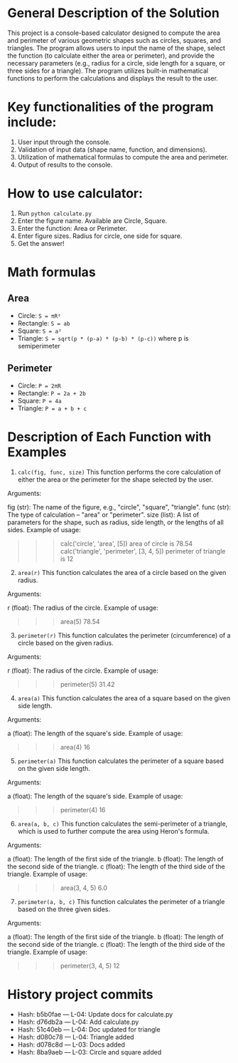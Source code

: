 # General Description of the Solution
This project is a console-based calculator designed to compute the area and perimeter of various geometric shapes such as circles, squares, and triangles.
The program allows users to input the name of the shape, select the function (to calculate either the area or perimeter), and provide the necessary
parameters (e.g., radius for a circle, side length for a square, or three sides for a triangle).
The program utilizes built-in mathematical functions to perform the calculations and displays the result to the user.

# Key functionalities of the program include:

1. User input through the console.
2. Validation of input data (shape name, function, and dimensions).
3. Utilization of mathematical formulas to compute the area and perimeter.
4. Output of results to the console.

# How to use calculator:
1. Run `python calculate.py`
2. Enter the figure name. Available are Circle, Square.
3. Enter the function: Area or Perimeter.
4. Enter figure sizes. Radius for circle, one side for square.
5. Get the answer!

# Math formulas
## Area
- Circle: `S = πR²`
- Rectangle: `S = ab`
- Square: `S = a²`
- Triangle: `S = sqrt(p * (p-a) * (p-b) * (p-c))` where p is semiperimeter

## Perimeter
- Circle: `P = 2πR`
- Rectangle: `P = 2a + 2b`
- Square: `P = 4a`
- Triangle: `P = a + b + c`

# Description of Each Function with Examples

1. `calc(fig, func, size)`
This function performs the core calculation of either the area or the perimeter for the shape selected by the user.

Arguments:

fig (str): The name of the figure, e.g., "circle", "square", "triangle".
func (str): The type of calculation – "area" or "perimeter".
size (list): A list of parameters for the shape, such as radius, side length, or the lengths of all sides.
Example of usage:

>>> calc('circle', 'area', [5])
area of circle is 78.54
>>> calc('triangle', 'perimeter', [3, 4, 5])
perimeter of triangle is 12

2. `area(r)`
This function calculates the area of a circle based on the given radius.

Arguments:

r (float): The radius of the circle.
Example of usage:

>>> area(5)
78.54

3. `perimeter(r)`
This function calculates the perimeter (circumference) of a circle based on the given radius.

Arguments:

r (float): The radius of the circle.
Example of usage:

>>> perimeter(5)
31.42

4. `area(a)`
This function calculates the area of a square based on the given side length.

Arguments:

a (float): The length of the square's side.
Example of usage:

>>> area(4)
16

5. `perimeter(a)`
This function calculates the perimeter of a square based on the given side length.

Arguments:

a (float): The length of the square's side.
Example of usage:

>>> perimeter(4)
16

6. `area(a, b, c)`
This function calculates the semi-perimeter of a triangle, which is used to further compute the area using Heron's formula.

Arguments:

a (float): The length of the first side of the triangle.
b (float): The length of the second side of the triangle.
c (float): The length of the third side of the triangle.
Example of usage:

>>> area(3, 4, 5)
6.0

7. `perimeter(a, b, c)`
This function calculates the perimeter of a triangle based on the three given sides.

Arguments:

a (float): The length of the first side of the triangle.
b (float): The length of the second side of the triangle.
c (float): The length of the third side of the triangle.
Example of usage:

>>> perimeter(3, 4, 5)
12

# History project commits

- Hash: b5b0fae — L-04: Update docs for calculate.py
- Hash: d76db2a — L-04: Add calculate.py
- Hash: 51c40eb — L-04: Doc updated for triangle
- Hash: d080c78 — L-04: Triangle added
- Hash: d078c8d — L-03: Docs added
- Hash: 8ba9aeb — L-03: Circle and square added
